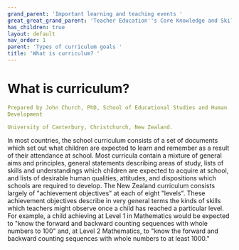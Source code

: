 ```yaml
---
grand_parent: 'Important learning and teaching events '
great_great_grand_parent: 'Teacher Education''s Core Knowledge and Skills.'
has_children: true
layout: default
nav_order: 1
parent: 'Types of curriculum goals '
title: 'What is curriculum? '
---
```

# What is curriculum?


```yaml
Prepared by John Church, PhD, School of Educational Studies and Human
Development

University of Canterbury, Christchurch, New Zealand.
```


In most countries, the school curriculum consists of a set of documents
which set out what children are expected to learn and remember as a
result of their attendance at school. Most curricula contain a mixture
of general aims and principles, general statements describing areas of
study, lists of skills and understandings which children are expected to
acquire at school, and lists of desirable human qualities, attitudes,
and dispositions which schools are required to develop. The New Zealand
curriculum consists largely of \"achievement objectives\" at each of
eight "levels". These achievement objectives describe in very general
terms the kinds of skills which teachers might observe once a child has
reached a particular level. For example, a child achieving at Level 1 in
Mathematics would be expected to "know the forward and backward counting
sequences with whole numbers to 100" and, at Level 2 Mathematics, to
"know the forward and backward counting sequences with whole numbers to
at least 1000."
